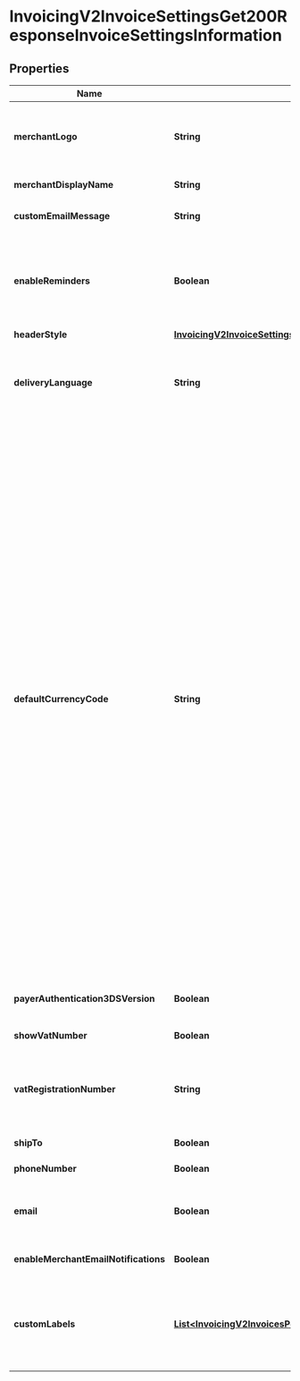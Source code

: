 
# InvoicingV2InvoiceSettingsGet200ResponseInvoiceSettingsInformation

## Properties
Name | Type | Description | Notes
------------ | ------------- | ------------- | -------------
**merchantLogo** | **String** | The image file, which must be encoded in Base64 format. Supported file formats are &#x60;png&#x60;, &#x60;jpg&#x60;, and &#x60;gif&#x60;. The image file size restriction is 1 MB. |  [optional]
**merchantDisplayName** | **String** | The merchant&#39;s display name shown on the invoice. |  [optional]
**customEmailMessage** | **String** | The content of the email message that we send to your customers. |  [optional]
**enableReminders** | **Boolean** | Whether you would like us to send an auto-generated reminder email to your invoice recipients. Currently, this reminder email is sent five days before the invoice is due and one day after it is past due. |  [optional]
**headerStyle** | [**InvoicingV2InvoiceSettingsGet200ResponseInvoiceSettingsInformationHeaderStyle**](InvoicingV2InvoiceSettingsGet200ResponseInvoiceSettingsInformationHeaderStyle.md) |  |  [optional]
**deliveryLanguage** | **String** | The language of the email that we send to your customers. Possible values are &#x60;zh-CN&#x60;, &#x60;zh-TW&#x60;, &#x60;en-US&#x60;, &#x60;fr-FR&#x60;, &#x60;de-DE&#x60;, &#x60;ja-JP&#x60;, &#x60;pt-BR&#x60;, &#x60;ru-RU&#x60; and &#x60;es-419&#x60;. |  [optional]
**defaultCurrencyCode** | **String** | Currency used for the order. Use the three-character [ISO Standard Currency Codes.](http://apps.cybersource.com/library/documentation/sbc/quickref/currencies.pdf)  #### Used by **Authorization** Required field.  **Authorization Reversal** For an authorization reversal (&#x60;reversalInformation&#x60;) or a capture (&#x60;processingOptions.capture&#x60; is set to &#x60;true&#x60;), you must use the same currency that you used in your payment authorization request.  #### PIN Debit Currency for the amount you requested for the PIN debit purchase. This value is returned for partial authorizations. The issuing bank can approve a partial amount if the balance on the debit card is less than the requested transaction amount. For the possible values, see the [ISO Standard Currency Codes](https://developer.cybersource.com/library/documentation/sbc/quickref/currencies.pdf). Returned by PIN debit purchase.  For PIN debit reversal requests, you must use the same currency that was used for the PIN debit purchase or PIN debit credit that you are reversing. For the possible values, see the [ISO Standard Currency Codes](https://developer.cybersource.com/library/documentation/sbc/quickref/currencies.pdf).  Required field for PIN Debit purchase and PIN Debit credit requests. Optional field for PIN Debit reversal requests.  #### GPX This field is optional for reversing an authorization or credit.  #### DCC for First Data Your local currency.  #### Tax Calculation Required for international tax and value added tax only. Optional for U.S. and Canadian taxes. Your local currency.  |  [optional]
**payerAuthentication3DSVersion** | **Boolean** | The 3D Secure payer authentication status for a merchant&#39;s invoice payments. |  [optional]
**showVatNumber** | **Boolean** | Display VAT number on Invoice. |  [optional]
**vatRegistrationNumber** | **String** | Your government-assigned tax identification number.  #### Tax Calculation Required field for value added tax only. Not applicable to U.S. and Canadian taxes.   |  [optional]
**shipTo** | **Boolean** | Collect the payers shipping address. |  [optional]
**phoneNumber** | **Boolean** | Collect the payers phone number. |  [optional]
**email** | **Boolean** | Collect the payers email address when the email address is not known or confirm it if it is known at the time of invoice creation. |  [optional]
**enableMerchantEmailNotifications** | **Boolean** | Whether you would like to receive payment notification for successful transaction |  [optional]
**customLabels** | [**List&lt;InvoicingV2InvoicesPost201ResponseInvoiceInformationCustomLabels&gt;**](InvoicingV2InvoicesPost201ResponseInvoiceInformationCustomLabels.md) | A list of custom labels that allows you to override (rename) default field names and control the visibility of specific fields on invoices and items. If the list is empty, the labels will not be overwritten.  |  [optional]




